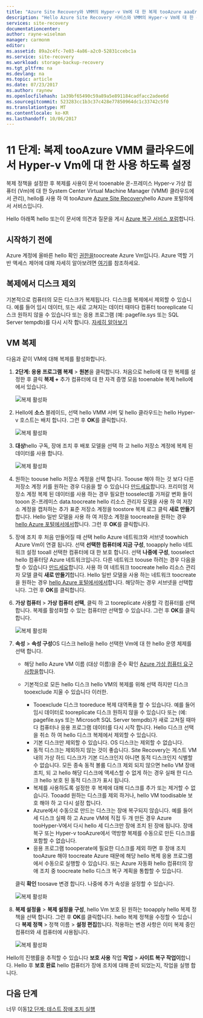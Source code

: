 ```yaml
---
title: "Azure Site Recovery와 VMM의 Hyper-v Vm에 대 한 복제 tooAzure aaaEnable 클라우드 | Microsoft Docs"
description: "Hello Azure Site Recovery 서비스와 VMM의 Hyper-v Vm에 대 한 복제 tooAzure tooenable 클라우드 방법을 설명 합니다."
services: site-recovery
documentationcenter: 
author: rayne-wiselman
manager: carmonm
editor: 
ms.assetid: 89a2c4fc-7e03-4a86-a2c0-52831ccebc1a
ms.service: site-recovery
ms.workload: storage-backup-recovery
ms.tgt_pltfrm: na
ms.devlang: na
ms.topic: article
ms.date: 07/23/2017
ms.author: raynew
ms.openlocfilehash: 1a39bf65490c59a89a5e891184cadfacc2adee6d
ms.sourcegitcommit: 523283cc1b3c37c428e77850964dc1c33742c5f0
ms.translationtype: MT
ms.contentlocale: ko-KR
ms.lasthandoff: 10/06/2017
---
```

# <a name="step-11-enable-replication-tooazure-for-hyper-v-vms-in-vmm-clouds"></a>11 단계: 복제 tooAzure VMM 클라우드에서 Hyper-v Vm에 대 한 사용 하도록 설정

복제 정책을 설정한 후 복제를 사용이 문서 tooenable 온-프레미스 Hyper-v 가상 컴퓨터 (Vm)에 대 한 System Center Virtual Machine Manager (VMM) 클라우드에서 관리), hello를 사용 하 여 tooAzure [Azure Site Recovery](site-recovery-overview.md)hello Azure 포털의에서 서비스입니다.

Hello 아래쪽 hello 또는이 문서에 의견과 질문을 게시 [Azure 복구 서비스 포럼](https://social.msdn.microsoft.com/forums/azure/home?forum=hypervrecovmgr)합니다.


## <a name="before-you-start"></a>시작하기 전에

Azure 계정에 올바른 hello 확인 [권한을](site-recovery-role-based-linked-access-control.md#permissions-required-to-enable-replication-for-new-virtual-machines)toocreate Azure Vm입니다. Azure 역할 기반 액세스 제어에 대해 자세히 알아보려면 [여기](../active-directory/role-based-access-built-in-roles.md)를 참조하세요.

## <a name="exclude-disks-from-replication"></a>복제에서 디스크 제외

기본적으로 컴퓨터의 모든 디스크가 복제됩니다. 디스크를 복제에서 제외할 수 있습니다. 예를 들어 임시 데이터, 또는 새로 고쳐지는 데이터 때마다 컴퓨터 tooreplicate 디스크 원하지 않을 수 있습니다 또는 응용 프로그램 (예: pagefile.sys 또는 SQL Server tempdb)를 다시 시작 합니다. [자세히 알아보기](site-recovery-exclude-disk.md)

## <a name="replicate-vms"></a>VM 복제

다음과 같이 VM에 대해 복제를 활성화합니다.  

1. **2단계: 응용 프로그램 복제** > **원본**을 클릭합니다. 처음으로 hello에 대 한 복제를 설정한 후 클릭 **복제 +** 추가 컴퓨터에 대 한 자격 증명 모음 tooenable 복제 hello에에서 있습니다.

    ![복제 활성화](./media/vmm-to-azure-walkthrough-enable-replication/enable-replication1.png)
2. Hello에 **소스** 블레이드, 선택 hello VMM 서버 및 hello 클라우드는 hello Hyper-v 호스트는 배치 합니다. 그런 후 **OK**를 클릭합니다.

    ![복제 활성화](./media/vmm-to-azure-walkthrough-enable-replication/enable-replication-source.png)
3. **대상**hello 구독, 장애 조치 후 배포 모델을 선택 하 고 hello 저장소 계정에 복제 된 데이터를 사용 합니다.

    ![복제 활성화](./media/vmm-to-azure-walkthrough-enable-replication/enable-replication-target.png)
4. 원하는 toouse hello 저장소 계정을 선택 합니다. Toouse 해야 하는 것 보다 다른 저장소 계정 키를 원하는 경우 다음을 할 수 있습니다 [만드세요](#set-up-an-azure-storage-account)합니다. 프리미엄 저장소 계정 복제 된 데이터를 사용 하는 경우 필요한 tooselect를 가져갈 변화 들이 tooon 온-프레미스 data.toocreate hello 리소스 관리자 모델을 사용 하 여 저장소 계정을 캡처하는 추가 표준 저장소 계정을 toostore 복제 로그 클릭 **새로 만들기**합니다. Hello 일반 모델을 사용 하 여 저장소 계정을 toocreate을 원하는 경우 [hello Azure 포털에서에서](../storage/common/storage-create-storage-account.md)합니다. 그런 후 **OK**를 클릭합니다.
5. 장애 조치 후 처음 만들어질 때 선택 hello Azure 네트워크와 서브넷 toowhich Azure Vm이 연결 됩니다. 선택 **선택한 컴퓨터에 지금 구성**, tooapply hello 네트워크 설정 tooall 선택한 컴퓨터에 대 한 보호 합니다. 선택 **나중에 구성**, tooselect hello 컴퓨터당 Azure 네트워크입니다. 다른 네트워크 toouse 하려는 경우 다음을 할 수 있습니다 [만드세요](#set-up-an-azure-network)합니다. 사용 하 여 네트워크 toocreate hello 리소스 관리자 모델 클릭 **새로 만들기**합니다. Hello 일반 모델을 사용 하는 네트워크 toocreate을 원하는 경우 [hello Azure 포털에서에서](../virtual-network/virtual-networks-create-vnet-classic-pportal.md)합니다. 해당하는 경우 서브넷을 선택합니다. 그런 후 **OK**를 클릭합니다.
6. **가상 컴퓨터** > **가상 컴퓨터 선택**, 클릭 하 고 tooreplicate 사용할 각 컴퓨터를 선택 합니다. 복제를 활성화할 수 있는 컴퓨터만 선택할 수 있습니다. 그런 후 **OK**를 클릭합니다.

    ![복제 활성화](./media/vmm-to-azure-walkthrough-enable-replication/enable-replication5.png)

7. **속성** > **속성 구성**OS 디스크 hello을 hello 선택한 Vm에 대 한 hello 운영 체제를 선택 합니다.

    - 해당 hello Azure VM 이름 (대상 이름)을 준수 확인 [Azure 가상 컴퓨터 요구 사항을](site-recovery-support-matrix-to-azure.md#failed-over-azure-vm-requirements)합니다.   
    - 기본적으로 모든 hello 디스크 hello VM의 복제를 위해 선택 하지만 디스크 tooexclude 지울 수 있습니다 이러한.

        - Tooexclude 디스크 tooreduce 복제 대역폭을 할 수 있습니다. 예를 들어 임시 데이터로 tooreplicate 디스크 원하지 않을 수 있습니다 또는 (예: pagefile.sys 또는 Microsoft SQL Server tempdb)가 새로 고쳐질 때마다 컴퓨터나 응용 프로그램 데이터를 다시 시작 합니다. Hello 디스크 선택을 취소 하 여 hello 디스크 복제에서 제외할 수 있습니다.
        - 기본 디스크만 제외할 수 있습니다. OS 디스크는 제외할 수 없습니다.
        - 동적 디스크는 제외하지 않는 것이 좋습니다. Site Recovery는 게스트 VM 내의 가상 하드 디스크가 기본 디스크인지 아니면 동적 디스크인지 식별할 수 없습니다. 모든 종속 동적 볼륨 디스크 제외 되지 않으면 hello VM 장애 조치, 되 고 hello 해당 디스크에 액세스할 수 없게 하는 경우 실패 한 디스크 hello 보호 된 동적 디스크가 표시 됩니다.
        - 복제를 사용하도록 설정한 후 복제에 대해 디스크를 추가 또는 제거할 수 없습니다. Tooadd 원하는 디스크를 제외 하거나, hello VM toodisable 보호 해야 하 고 다시 설정 합니다.
        - Azure에서 수동으로 만드는 디스크는 장애 복구되지 않습니다. 예를 들어 세 디스크 실패 하 고 Azure VM에 직접 두 개 만든 경우 Azure tooHyper-V에서 다시 hello 세 디스크만 장애 조치 된 장애 됩니다. 장애 복구 또는 Hyper-v tooAzure에서 역방향 복제를 수동으로 만든 디스크를 포함할 수 없습니다.
        - 응용 프로그램 toooperate에 필요한 디스크를 제외 하면 후 장애 조치 tooAzure 해야 toocreate Azure 때문에 해당 hello 복제 응용 프로그램에서 수동으로 실행할 수 있습니다. 또는 Azure 자동화 hello 컴퓨터의 장애 조치 중 toocreate hello 디스크 복구 계획을 통합할 수 있습니다.

    클릭 **확인** toosave 변경 합니다. 나중에 추가 속성을 설정할 수 있습니다.

    ![복제 활성화](./media/vmm-to-azure-walkthrough-enable-replication/enable-replication6-with-exclude-disk.png)

8. **복제 설정을** > **복제 설정을 구성**, hello Vm 보호 된 원하는 tooapply hello 복제 정책을 선택 합니다. 그런 후 **OK**를 클릭합니다. hello 복제 정책을 수정할 수 있습니다 **복제 정책** > 정책 이름 > **설정 편집**합니다. 적용하는 변경 사항은 이미 복제 중인 컴퓨터와 새 컴퓨터에 사용됩니다.

   ![복제 활성화](./media/vmm-to-azure-walkthrough-enable-replication/enable-replication7.png)

Hello의 진행률을 추적할 수 있습니다 **보호 사용** 작업 **작업** > **사이트 복구 작업이**합니다. Hello 후 **보호 완료** hello 컴퓨터가 장애 조치에 대해 준비 되었는지, 작업을 실행 합니다.



## <a name="next-steps"></a>다음 단계

너무 이동[12 단계: 테스트 장애 조치 실행](vmm-to-azure-walkthrough-test-failover.md)
